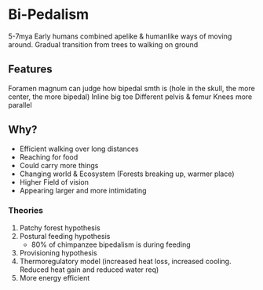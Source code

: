 # Bi-Pedalism
5-7mya
Early humans combined apelike & humanlike ways of moving around.
Gradual transition from trees to walking on ground
## Features
Foramen magnum can judge how bipedal smth is (hole in the skull, the more center, the more bipedal)
Inline big toe
Different pelvis & femur
Knees more parallel
## Why? 
* Efficient walking over long distances
* Reaching for food
* Could carry more things
* Changing world & Ecosystem (Forests breaking up, warmer place)
* Higher Field of vision
* Appearing larger and more intimidating

### Theories
1. Patchy forest hypothesis
2. Postural feeding hypothesis
	* 80% of chimpanzee bipedalism is during feeding
3. Provisioning hypothesis
4. Thermoregulatory model (increased heat loss, increased cooling. Reduced heat gain and reduced water req)
5. More energy efficient
